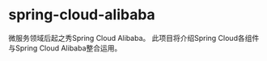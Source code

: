 # spring-cloud-alibaba
微服务领域后起之秀Spring Cloud Alibaba。
此项目将介绍Spring Cloud各组件与Spring Cloud Alibaba整合运用。
